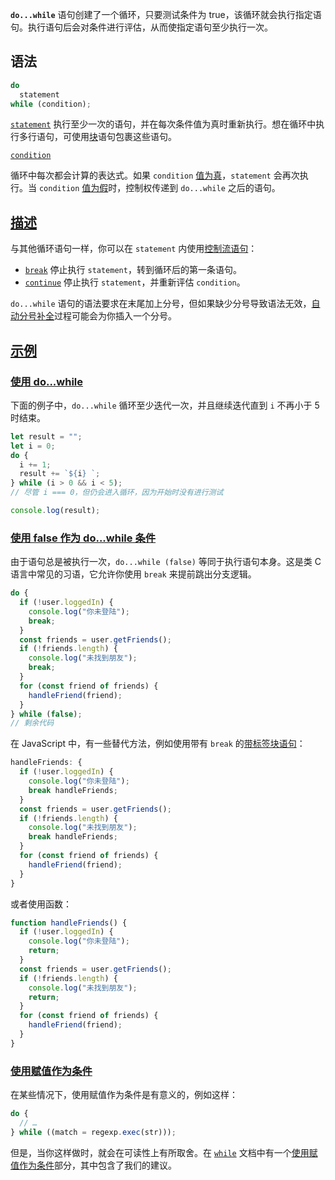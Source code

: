 **`do...while`** 语句创建了一个循环，只要测试条件为 true，该循环就会执行指定语句。执行语句后会对条件进行评估，从而使指定语句至少执行一次。
## 语法
```js
do
  statement
while (condition);
```

[`statement`](https://developer.mozilla.org/zh-CN/docs/Web/JavaScript/Reference/Statements/do...while#statement)
执行至少一次的语句，并在每次条件值为真时重新执行。想在循环中执行多行语句，可使用[块](https://developer.mozilla.org/zh-CN/docs/Web/JavaScript/Reference/Statements/block)语句包裹这些语句。

[`condition`](https://developer.mozilla.org/zh-CN/docs/Web/JavaScript/Reference/Statements/do...while#condition)

循环中每次都会计算的表达式。如果 `condition` [值为真](https://developer.mozilla.org/zh-CN/docs/Glossary/Truthy)，`statement` 会再次执行。当 `condition` [值为假](https://developer.mozilla.org/zh-CN/docs/Glossary/Falsy)时，控制权传递到 `do...while` 之后的语句。

## [描述](https://developer.mozilla.org/zh-CN/docs/Web/JavaScript/Reference/Statements/do...while#%E6%8F%8F%E8%BF%B0)

与其他循环语句一样，你可以在 `statement` 内使用[控制流语句](https://developer.mozilla.org/zh-CN/docs/Web/JavaScript/Reference/Statements#%E6%8E%A7%E5%88%B6%E6%B5%81)：

- [`break`](https://developer.mozilla.org/zh-CN/docs/Web/JavaScript/Reference/Statements/break) 停止执行 `statement`，转到循环后的第一条语句。
- [`continue`](https://developer.mozilla.org/zh-CN/docs/Web/JavaScript/Reference/Statements/continue) 停止执行 `statement`，并重新评估 `condition`。

`do...while` 语句的语法要求在末尾加上分号，但如果缺少分号导致语法无效，[自动分号补全](https://developer.mozilla.org/zh-CN/docs/Web/JavaScript/Reference/Lexical_grammar#%E8%87%AA%E5%8A%A8%E5%88%86%E5%8F%B7%E8%A1%A5%E5%85%A8)过程可能会为你插入一个分号。

## [示例](https://developer.mozilla.org/zh-CN/docs/Web/JavaScript/Reference/Statements/do...while#%E7%A4%BA%E4%BE%8B)

### [使用 do...while](https://developer.mozilla.org/zh-CN/docs/Web/JavaScript/Reference/Statements/do...while#%E4%BD%BF%E7%94%A8_do...while)

下面的例子中，`do...while` 循环至少迭代一次，并且继续迭代直到 `i` 不再小于 5 时结束。
```js
let result = "";
let i = 0;
do {
  i += 1;
  result += `${i} `;
} while (i > 0 && i < 5);
// 尽管 i === 0，但仍会进入循环，因为开始时没有进行测试

console.log(result);
```

### [使用 false 作为 do...while 条件](https://developer.mozilla.org/zh-CN/docs/Web/JavaScript/Reference/Statements/do...while#%E4%BD%BF%E7%94%A8_false_%E4%BD%9C%E4%B8%BA_do...while_%E6%9D%A1%E4%BB%B6)

由于语句总是被执行一次，`do...while (false)` 等同于执行语句本身。这是类 C 语言中常见的习语，它允许你使用 `break` 来提前跳出分支逻辑。
```js
do {
  if (!user.loggedIn) {
    console.log("你未登陆");
    break;
  }
  const friends = user.getFriends();
  if (!friends.length) {
    console.log("未找到朋友");
    break;
  }
  for (const friend of friends) {
    handleFriend(friend);
  }
} while (false);
// 剩余代码
```

在 JavaScript 中，有一些替代方法，例如使用带有 `break` 的[带标签块语句](https://developer.mozilla.org/zh-CN/docs/Web/JavaScript/Reference/Statements/label)：
```js
handleFriends: {
  if (!user.loggedIn) {
    console.log("你未登陆");
    break handleFriends;
  }
  const friends = user.getFriends();
  if (!friends.length) {
    console.log("未找到朋友");
    break handleFriends;
  }
  for (const friend of friends) {
    handleFriend(friend);
  }
}
```

或者使用函数：
```js
function handleFriends() {
  if (!user.loggedIn) {
    console.log("你未登陆");
    return;
  }
  const friends = user.getFriends();
  if (!friends.length) {
    console.log("未找到朋友");
    return;
  }
  for (const friend of friends) {
    handleFriend(friend);
  }
}
```

### [使用赋值作为条件](https://developer.mozilla.org/zh-CN/docs/Web/JavaScript/Reference/Statements/do...while#%E4%BD%BF%E7%94%A8%E8%B5%8B%E5%80%BC%E4%BD%9C%E4%B8%BA%E6%9D%A1%E4%BB%B6)

在某些情况下，使用赋值作为条件是有意义的，例如这样：
```js
do {
  // …
} while ((match = regexp.exec(str)));
```

但是，当你这样做时，就会在可读性上有所取舍。在 [`while`](https://developer.mozilla.org/zh-CN/docs/Web/JavaScript/Reference/Statements/while) 文档中有一个[使用赋值作为条件](https://developer.mozilla.org/zh-CN/docs/Web/JavaScript/Reference/Statements/while#%E4%BD%BF%E7%94%A8%E8%B5%8B%E5%80%BC%E4%BD%9C%E4%B8%BA%E6%9D%A1%E4%BB%B6)部分，其中包含了我们的建议。